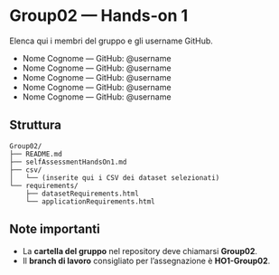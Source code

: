 # Group02 — Hands-on 1

Elenca qui i membri del gruppo e gli username GitHub.

- Nome Cognome — GitHub: @username
- Nome Cognome — GitHub: @username
- Nome Cognome — GitHub: @username
- Nome Cognome — GitHub: @username
- Nome Cognome — GitHub: @username

## Struttura

```
Group02/
├── README.md
├── selfAssessmentHandsOn1.md
├── csv/
│   └── (inserite qui i CSV dei dataset selezionati)
└── requirements/
    ├── datasetRequirements.html
    └── applicationRequirements.html
```

## Note importanti
- La **cartella del gruppo** nel repository deve chiamarsi **Group02**.
- Il **branch di lavoro** consigliato per l’assegnazione è **HO1-Group02**.
